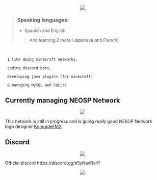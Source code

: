 <p align="center">
  <img src="https://cdn.discordapp.com/attachments/927690026614157342/1031914896725647420/NotLew_x.png">
</p>

> ### Speaking languages:
>    - Spanish and English
>
>> <p>  </p>
>> And learning 2 more (Japanese and French)
>> <p>  </p>
> <p>  </p>

ㅤ
<p><code> I like doing minecraft networks,</code></p>
<p><code> coding discord bots,</code></p> 
<p><code> developing java plugins (for minecraft)</code></p> 
<p><code> & managing MySQL and SQLite</code></p>

<p aling="center"> <h2>Currently managing NEOSP Network</h2> </p>
<p align="center">
  <img src="https://cdn.discordapp.com/attachments/927690026614157342/1031924597299347567/neosp.png">
</p>

This network is still in progress
and is going really good
NESOP Network logo designer [KomradeFMX](https://github.com/KomradeFMX)

## Discord
<p align="center">
  <img src="https://cdn.discordapp.com/attachments/927690026614157342/1031939426818994257/NotLewdDevelopment.png">
</p>
Official discord https://discord.gg/n5yNavRvrP
  


  
<p align="center">
  <img src="https://cdn.discordapp.com/attachments/927690026614157342/1031918827409244270/bar.png">
</p>